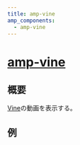```yaml
---
title: amp-vine
amp_components:
  - amp-vine
---
```


# [amp-vine](https://www.ampproject.org/docs/reference/extended/amp-vine.html)

## 概要

[Vine](https://vine.co/)の動画を表示する。

## 例

<amp-vine width="400" height="400"
  data-vineid="MdKjXez002d">
</amp-vine>
